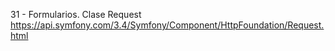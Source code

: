31 - Formularios. Clase Request
  https://api.symfony.com/3.4/Symfony/Component/HttpFoundation/Request.html